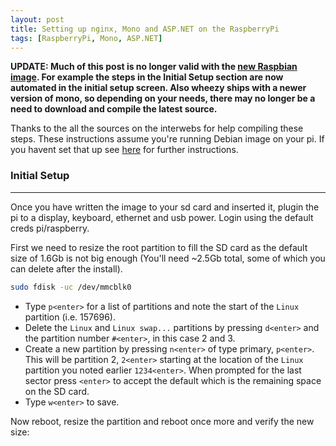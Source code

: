 ```yaml
---
layout: post
title: Setting up nginx, Mono and ASP.NET on the RaspberryPi
tags: [RaspberryPi, Mono, ASP.NET]
---
```


**UPDATE: Much of this post is no longer valid with the [new Raspbian image](http://www.raspberrypi.org/downloads). For example the steps in the Initial Setup section are now automated in the initial setup screen. Also wheezy ships with a newer version of mono, so depending on your needs, there may no longer be a need to download and compile the latest source.**


Thanks to the all the sources on the interwebs for help compiling these steps. These instructions assume you're running Debian image on your pi. If you havent set that up see [here](http://www.raspberrypi.org/downloads) for further instructions. 

### Initial Setup ###
--------

Once you have written the image to your sd card and inserted it, plugin the pi to a display, keyboard, ethernet and usb power. Login using the default creds pi/raspberry. 

First we need to resize the root partition to fill the SD card as the default size of 1.6Gb is not big enough (You'll need ~2.5Gb total, some of which you can delete after the install). 

```bash
sudo fdisk -uc /dev/mmcblk0
```
    
* Type `p<enter>` for a list of partitions and note the start of the `Linux` partition (i.e. 157696). 
* Delete the `Linux` and `Linux swap...` partitions by pressing `d<enter>` and the partition number `#<enter>`, in this case 2 and 3.
* Create a new partition by pressing `n<enter>` of type primary, `p<enter>`. This will be partition 2, `2<enter>` starting at the location of the `Linux` partition you noted earlier `1234<enter>`. When prompted for the last sector press `<enter>` to accept the default which is the remaining space on the SD card.
* Type `w<enter>` to save.

Now reboot, resize the partition and reboot once more and verify the new size:

